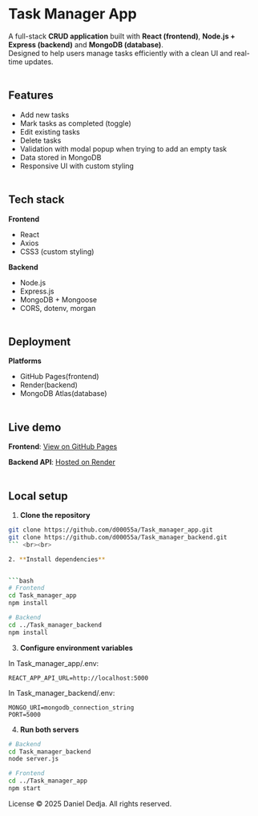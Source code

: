 # Task Manager App

A full-stack **CRUD application** built with **React (frontend)**, **Node.js + Express (backend)** and **MongoDB (database)**.<br>
Designed to help users manage tasks efficiently with a clean UI and real-time updates.<br><br>  


## Features
- Add new tasks  
- Mark tasks as completed (toggle)  
- Edit existing tasks  
- Delete tasks  
- Validation with modal popup when trying to add an empty task  
- Data stored in MongoDB  
- Responsive UI with custom styling <br><br>  


## Tech stack

**Frontend**
- React
- Axios
- CSS3 (custom styling) 

**Backend**
- Node.js
- Express.js
- MongoDB + Mongoose
- CORS, dotenv, morgan <br><br>

## Deployment

**Platforms**
- GitHub Pages(frontend)
- Render(backend)
- MongoDB Atlas(database) <br><br>

## Live demo

**Frontend**: [View on GitHub Pages](https://d00055a.github.io/Task_manager_app/)<br>

**Backend API**: [Hosted on Render](https://task-api-4e4u.onrender.com)<br><br>

## Local setup

1. **Clone the repository**

```bash
git clone https://github.com/d00055a/Task_manager_app.git
git clone https://github.com/d00055a/Task_manager_backend.git
``` <br><br>

2. **Install dependencies**


```bash
# Frontend
cd Task_manager_app
npm install
```


```bash
# Backend
cd ../Task_manager_backend
npm install
```


3. **Configure environment variables**

In Task_manager_app/.env:

```Env
REACT_APP_API_URL=http://localhost:5000
```

In Task_manager_backend/.env:

```Env
MONGO_URI=mongodb_connection_string
PORT=5000
```

4. **Run both servers**

```bash
# Backend
cd Task_manager_backend
node server.js
```

```bash
# Frontend
cd ../Task_manager_app
npm start
```


License © 2025 Daniel Dedja. All rights reserved.

